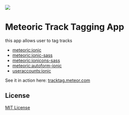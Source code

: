 ![](http://f.cl.ly/items/391y4708420P0H001k1G/meteoric.png)

# Meteoric Track Tagging App

this app allows user to tag tracks

- [meteoric:ionic](https://github.com/meteoric/meteor-ionic)
- [meteoric:ionic-sass](https://github.com/meteoric/ionic-sass)
- [meteoric:ionicons-sass](https://github.com/meteoric/ionicons-sass)
- [meteoric:autoform-ionic](https://github.com/meteoric/autoform-ionic)
- [useraccounts:ionic](https://github.com/meteoric/useraccounts-ionic)

See it in action here: [tracktag.meteor.com](http://tracktag.meteor.com)

## License
[MIT License](https://github.com/meteoric/contacts/blob/master/LICENSE)
